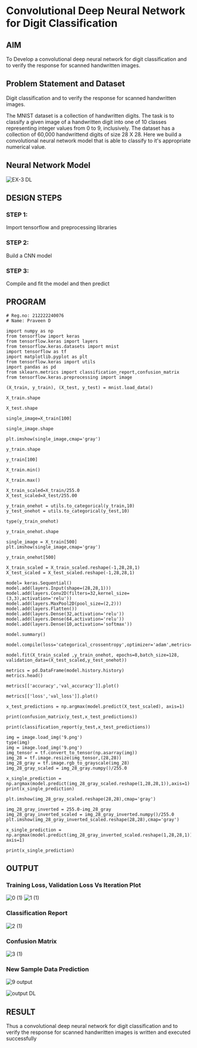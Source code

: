 # Convolutional Deep Neural Network for Digit Classification

## AIM

To Develop a convolutional deep neural network for digit classification and to verify the response for scanned handwritten images.

## Problem Statement and Dataset
Digit classification and to verify the response for scanned handwritten images.

The MNIST dataset is a collection of handwritten digits. The task is to classify a given image of a handwritten digit into one of 10 classes representing integer values from 0 to 9, inclusively. The dataset has a collection of 60,000 handwrittend digits of size 28 X 28. Here we build a convolutional neural network model that is able to classify to it's appropriate numerical value.

## Neural Network Model

![EX-3 DL](https://github.com/praveenmax55/mnist-classification/assets/113497509/b4096459-dcf7-4ceb-ad08-2453788f0714)


## DESIGN STEPS

### STEP 1:
Import tensorflow and preprocessing libraries


### STEP 2:
Build a CNN model


### STEP 3:
Compile and fit the model and then predict


## PROGRAM
```
# Reg.no: 212222240076
# Name: Praveen D
```
```
import numpy as np
from tensorflow import keras
from tensorflow.keras import layers
from tensorflow.keras.datasets import mnist
import tensorflow as tf
import matplotlib.pyplot as plt
from tensorflow.keras import utils
import pandas as pd
from sklearn.metrics import classification_report,confusion_matrix
from tensorflow.keras.preprocessing import image

(X_train, y_train), (X_test, y_test) = mnist.load_data()

X_train.shape

X_test.shape

single_image=X_train[100]

single_image.shape

plt.imshow(single_image,cmap='gray')

y_train.shape

y_train[100]

X_train.min()

X_train.max()

X_train_scaled=X_train/255.0
X_test_scaled=X_test/255.00

y_train_onehot = utils.to_categorical(y_train,10)
y_test_onehot = utils.to_categorical(y_test,10)

type(y_train_onehot)

y_train_onehot.shape

single_image = X_train[500]
plt.imshow(single_image,cmap='gray')

y_train_onehot[500]

X_train_scaled = X_train_scaled.reshape(-1,28,28,1)
X_test_scaled = X_test_scaled.reshape(-1,28,28,1)

model= keras.Sequential()
model.add(layers.Input(shape=(28,28,1)))
model.add(layers.Conv2D(filters=32,kernel_size=(3,3),activation='relu'))
model.add(layers.MaxPool2D(pool_size=(2,2)))
model.add(layers.Flatten())
model.add(layers.Dense(32,activation='relu'))
model.add(layers.Dense(64,activation='relu'))
model.add(layers.Dense(10,activation='softmax'))

model.summary()

model.compile(loss='categorical_crossentropy',optimizer='adam',metrics='accuracy')

model.fit(X_train_scaled ,y_train_onehot, epochs=8,batch_size=128, validation_data=(X_test_scaled,y_test_onehot))

metrics = pd.DataFrame(model.history.history)
metrics.head()

metrics[['accuracy','val_accuracy']].plot()

metrics[['loss','val_loss']].plot()

x_test_predictions = np.argmax(model.predict(X_test_scaled), axis=1)

print(confusion_matrix(y_test,x_test_predictions))

print(classification_report(y_test,x_test_predictions))

img = image.load_img('9.png')
type(img)
img = image.load_img('9.png')
img_tensor = tf.convert_to_tensor(np.asarray(img))
img_28 = tf.image.resize(img_tensor,(28,28))
img_28_gray = tf.image.rgb_to_grayscale(img_28)
img_28_gray_scaled = img_28_gray.numpy()/255.0

x_single_prediction = np.argmax(model.predict(img_28_gray_scaled.reshape(1,28,28,1)),axis=1)
print(x_single_prediction)

plt.imshow(img_28_gray_scaled.reshape(28,28),cmap='gray')

img_28_gray_inverted = 255.0-img_28_gray
img_28_gray_inverted_scaled = img_28_gray_inverted.numpy()/255.0
plt.imshow(img_28_gray_inverted_scaled.reshape(28,28),cmap='gray')

x_single_prediction = np.argmax(model.predict(img_28_gray_inverted_scaled.reshape(1,28,28,1)), axis=1)

print(x_single_prediction)
```

## OUTPUT

### Training Loss, Validation Loss Vs Iteration Plot
![0 (1)](https://github.com/praveenmax55/mnist-classification/assets/113497509/e7cd90da-e88d-469c-b4da-d91a030c00b6)
![1 (1)](https://github.com/praveenmax55/mnist-classification/assets/113497509/9b0c46fa-d9e6-4401-92d1-d8ef08dba06a)

### Classification Report

![2 (1)](https://github.com/praveenmax55/mnist-classification/assets/113497509/009b43e5-ed9c-4855-a7ec-78cc4964265b)

### Confusion Matrix

![3 (1)](https://github.com/praveenmax55/mnist-classification/assets/113497509/00fef194-aa91-4d80-b803-5345bbc046d9)

### New Sample Data Prediction

![9 output](https://github.com/praveenmax55/mnist-classification/assets/113497509/e96cc3db-60c1-4f10-9c28-f31e02ed864a)


![output DL](https://github.com/praveenmax55/mnist-classification/assets/113497509/f72097d7-7eb5-4059-9716-b9af0cc02834)


## RESULT
Thus a convolutional deep neural network for digit classification and to verify the response for scanned handwritten images is written and executed successfully
